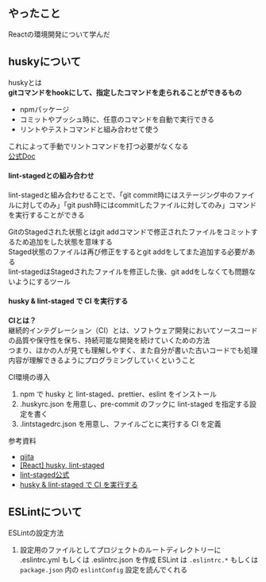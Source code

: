 ## やったこと
Reactの環境開発について学んだ  

## huskyについて
huskyとは  
**gitコマンドをhookにして、指定したコマンドを走られることができるもの**  
- npmパッケージ
- コミットやプッシュ時に、任意のコマンドを自動で実行できる
- リントやテストコマンドと組み合わせて使う

これによって手動でリントコマンドを打つ必要がなくなる  
[公式Doc](https://typicode.github.io/husky/#/)  

#### lint-stagedとの組み合わせ
lint-stagedと組み合わせることで、「git commit時にはステージング中のファイルに対してのみ」「git push時にはcommitしたファイルに対してのみ」コマンドを実行することができる  

GitのStagedされた状態とはgit addコマンドで修正されたファイルをコミットするため追加をした状態を意味する  
Staged状態のファイルは再び修正をするとgit addをしてまた追加する必要がある  
lint-stagedはStagedされたファイルを修正した後、git addをしなくても問題ないようにするツール  

#### husky & lint-staged で CI を実行する
**CIとは？**  
継続的インテグレーション（CI）とは、ソフトウェア開発においてソースコードの品質や保守性を保ち、持続可能な開発を続けていくための方法  
つまり、ほかの人が見ても理解しやすく、また自分が書いた古いコードでも処理内容が理解できるようにプログラミングしていくということ  

CI環境の導入
1. npm で husky と lint-staged、prettier、eslint をインストール
2. .huskyrc.json を用意し、pre-commit のフックに lint-staged を指定する設定を書く
3. .lintstagedrc.json を用意し、ファイルごとに実行する CI を定義


参考資料
- [qiita](https://qiita.com/shin4488/items/0a8013cc5e455f6fb25a#lint-staged%E3%81%A8%E3%81%AE%E7%B5%84%E3%81%BF%E5%90%88%E3%82%8F%E3%81%9B)
- [[React] husky, lint-staged](https://dev-yakuza.posstree.com/react/husky-lint-staged/)
- [lint-staged公式](https://github.com/okonet/lint-staged)
- [husky & lint-staged で CI を実行する](https://b-hood.site/articles/husky/#section-1)


## ESLintについて
ESLintの設定方法  
1. 設定用のファイルとしてプロジェクトのルートディレクトリーに .eslintrc.yml もしくは .eslintrc.json を作成 
  ESLint は `.eslintrc.*` もしくは `package.json` 内の `eslintConfig` 設定を読んでくれる

